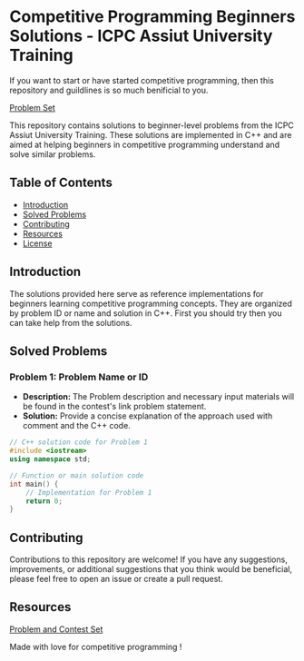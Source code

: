 # Competitive Programming Beginners Solutions - ICPC Assiut University Training 

If you want to start or have started competitive programming, then this repository and guildlines is so much benificial to you.

[Problem Set](https://codeforces.com/group/MWSDmqGsZm/contests)

This repository contains solutions to beginner-level problems from the ICPC Assiut University Training. 
These solutions are implemented in C++ and are aimed at helping beginners in competitive programming understand 
and solve similar problems.

## Table of Contents

- [Introduction](#introduction)
- [Solved Problems](#solved-problems)
- [Contributing](#contributing)
- [Resources](#resources)
- [License](#license)

## Introduction

The solutions provided here serve as reference implementations for beginners learning competitive programming concepts. 
They are organized by problem ID or name and solution in C++. First you should try then you can take help from the solutions. 

## Solved Problems

### Problem 1: Problem Name or ID

- **Description:** The Problem description and necessary input materials will be found in the contest's link problem statement.
- **Solution:** Provide a concise explanation of the approach used with comment and the C++ code.

```cpp
// C++ solution code for Problem 1
#include <iostream>
using namespace std;

// Function or main solution code
int main() {
    // Implementation for Problem 1
    return 0;
}
```

## Contributing
Contributions to this repository are welcome! If you have any suggestions, improvements, 
or additional suggestions that you think would be beneficial, please feel free to 
open an issue or create a pull request.

## Resources

[Problem and Contest Set](https://codeforces.com/group/MWSDmqGsZm/contests)

Made with love for competitive programming !
